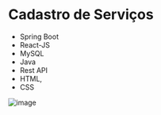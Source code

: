 # Cadastro de Serviços
- Spring Boot
- React-JS
- MySQL
- Java
- Rest API
- HTML,
- CSS

![image](https://user-images.githubusercontent.com/96541770/211094987-600d6668-7326-4378-9a2f-dbf185b9fb33.png)
